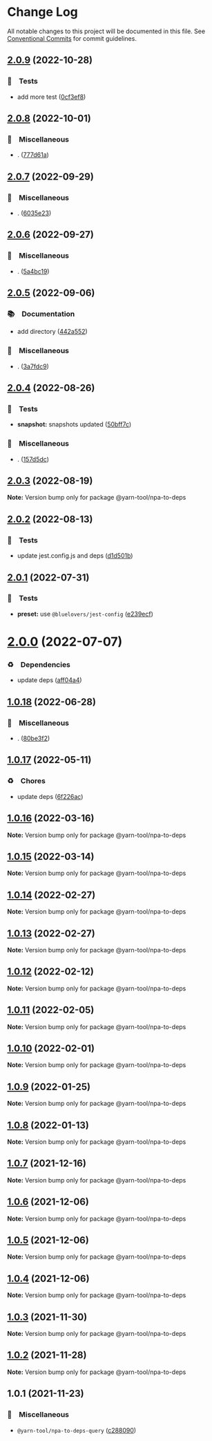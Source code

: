 # Change Log

All notable changes to this project will be documented in this file.
See [Conventional Commits](https://conventionalcommits.org) for commit guidelines.

## [2.0.9](https://github.com/bluelovers/ws-yarn-workspaces/compare/@yarn-tool/npa-to-deps@2.0.8...@yarn-tool/npa-to-deps@2.0.9) (2022-10-28)



### 🚨　Tests

* add more test ([0cf3ef8](https://github.com/bluelovers/ws-yarn-workspaces/commit/0cf3ef8cdd2c761e11f1d3137ad27765d0fbc008))



## [2.0.8](https://github.com/bluelovers/ws-yarn-workspaces/compare/@yarn-tool/npa-to-deps@2.0.7...@yarn-tool/npa-to-deps@2.0.8) (2022-10-01)



### 🔖　Miscellaneous

* . ([777d61a](https://github.com/bluelovers/ws-yarn-workspaces/commit/777d61af255146b2b1b1f364587c36a0f5bfc00c))



## [2.0.7](https://github.com/bluelovers/ws-yarn-workspaces/compare/@yarn-tool/npa-to-deps@2.0.6...@yarn-tool/npa-to-deps@2.0.7) (2022-09-29)



### 🔖　Miscellaneous

* . ([6035e23](https://github.com/bluelovers/ws-yarn-workspaces/commit/6035e2399f4f5a5f5e5ac56309b6dc37ffe91389))



## [2.0.6](https://github.com/bluelovers/ws-yarn-workspaces/compare/@yarn-tool/npa-to-deps@2.0.5...@yarn-tool/npa-to-deps@2.0.6) (2022-09-27)



### 🔖　Miscellaneous

* . ([5a4bc19](https://github.com/bluelovers/ws-yarn-workspaces/commit/5a4bc19a0a279a49e752d776279165e14c402427))



## [2.0.5](https://github.com/bluelovers/ws-yarn-workspaces/compare/@yarn-tool/npa-to-deps@2.0.4...@yarn-tool/npa-to-deps@2.0.5) (2022-09-06)



### 📚　Documentation

* add directory ([442a552](https://github.com/bluelovers/ws-yarn-workspaces/commit/442a55232619f7fe2b9bad6f8eccfffc4f8f47d2))


### 🔖　Miscellaneous

* . ([3a7fdc9](https://github.com/bluelovers/ws-yarn-workspaces/commit/3a7fdc924ada93b1d0ac0160f8d77e46ff060588))



## [2.0.4](https://github.com/bluelovers/ws-yarn-workspaces/compare/@yarn-tool/npa-to-deps@2.0.3...@yarn-tool/npa-to-deps@2.0.4) (2022-08-26)



### 🚨　Tests

* **snapshot:** snapshots updated ([50bff7c](https://github.com/bluelovers/ws-yarn-workspaces/commit/50bff7c13e1b01eb551c9b2252cfe3d971da8db8))


### 🔖　Miscellaneous

* . ([157d5dc](https://github.com/bluelovers/ws-yarn-workspaces/commit/157d5dc8959261d9326f6e633987182898ae9670))



## [2.0.3](https://github.com/bluelovers/ws-yarn-workspaces/compare/@yarn-tool/npa-to-deps@2.0.2...@yarn-tool/npa-to-deps@2.0.3) (2022-08-19)

**Note:** Version bump only for package @yarn-tool/npa-to-deps





## [2.0.2](https://github.com/bluelovers/ws-yarn-workspaces/compare/@yarn-tool/npa-to-deps@2.0.1...@yarn-tool/npa-to-deps@2.0.2) (2022-08-13)


### 🚨　Tests

* update jest.config.js and deps ([d1d501b](https://github.com/bluelovers/ws-yarn-workspaces/commit/d1d501ba059130bd8f90e6eaa266084110698011))





## [2.0.1](https://github.com/bluelovers/ws-yarn-workspaces/compare/@yarn-tool/npa-to-deps@2.0.0...@yarn-tool/npa-to-deps@2.0.1) (2022-07-31)


### 🚨　Tests

* **preset:** use `@bluelovers/jest-config` ([e239ecf](https://github.com/bluelovers/ws-yarn-workspaces/commit/e239ecf606d82930c6036ec1241bf3b4a1095423))





# [2.0.0](https://github.com/bluelovers/ws-yarn-workspaces/compare/@yarn-tool/npa-to-deps@1.0.18...@yarn-tool/npa-to-deps@2.0.0) (2022-07-07)


### ♻️　Dependencies

* update deps ([aff04a4](https://github.com/bluelovers/ws-yarn-workspaces/commit/aff04a47e24f963121cf893a03a5b92dfcb6b720))





## [1.0.18](https://github.com/bluelovers/ws-yarn-workspaces/compare/@yarn-tool/npa-to-deps@1.0.17...@yarn-tool/npa-to-deps@1.0.18) (2022-06-28)


### 🔖　Miscellaneous

* . ([80be3f2](https://github.com/bluelovers/ws-yarn-workspaces/commit/80be3f28b36c30cad697d291a26b4c4fa523efc5))





## [1.0.17](https://github.com/bluelovers/ws-yarn-workspaces/compare/@yarn-tool/npa-to-deps@1.0.16...@yarn-tool/npa-to-deps@1.0.17) (2022-05-11)


### ♻️　Chores

* update deps ([6f226ac](https://github.com/bluelovers/ws-yarn-workspaces/commit/6f226acfd22f0b213eaa8a84886f8391284b1fcf))





## [1.0.16](https://github.com/bluelovers/ws-yarn-workspaces/compare/@yarn-tool/npa-to-deps@1.0.15...@yarn-tool/npa-to-deps@1.0.16) (2022-03-16)

**Note:** Version bump only for package @yarn-tool/npa-to-deps





## [1.0.15](https://github.com/bluelovers/ws-yarn-workspaces/compare/@yarn-tool/npa-to-deps@1.0.14...@yarn-tool/npa-to-deps@1.0.15) (2022-03-14)

**Note:** Version bump only for package @yarn-tool/npa-to-deps





## [1.0.14](https://github.com/bluelovers/ws-yarn-workspaces/compare/@yarn-tool/npa-to-deps@1.0.12...@yarn-tool/npa-to-deps@1.0.14) (2022-02-27)

**Note:** Version bump only for package @yarn-tool/npa-to-deps





## [1.0.13](https://github.com/bluelovers/ws-yarn-workspaces/compare/@yarn-tool/npa-to-deps@1.0.12...@yarn-tool/npa-to-deps@1.0.13) (2022-02-27)

**Note:** Version bump only for package @yarn-tool/npa-to-deps





## [1.0.12](https://github.com/bluelovers/ws-yarn-workspaces/compare/@yarn-tool/npa-to-deps@1.0.11...@yarn-tool/npa-to-deps@1.0.12) (2022-02-12)

**Note:** Version bump only for package @yarn-tool/npa-to-deps





## [1.0.11](https://github.com/bluelovers/ws-yarn-workspaces/compare/@yarn-tool/npa-to-deps@1.0.10...@yarn-tool/npa-to-deps@1.0.11) (2022-02-05)

**Note:** Version bump only for package @yarn-tool/npa-to-deps





## [1.0.10](https://github.com/bluelovers/ws-yarn-workspaces/compare/@yarn-tool/npa-to-deps@1.0.9...@yarn-tool/npa-to-deps@1.0.10) (2022-02-01)

**Note:** Version bump only for package @yarn-tool/npa-to-deps





## [1.0.9](https://github.com/bluelovers/ws-yarn-workspaces/compare/@yarn-tool/npa-to-deps@1.0.8...@yarn-tool/npa-to-deps@1.0.9) (2022-01-25)

**Note:** Version bump only for package @yarn-tool/npa-to-deps





## [1.0.8](https://github.com/bluelovers/ws-yarn-workspaces/compare/@yarn-tool/npa-to-deps@1.0.7...@yarn-tool/npa-to-deps@1.0.8) (2022-01-13)

**Note:** Version bump only for package @yarn-tool/npa-to-deps





## [1.0.7](https://github.com/bluelovers/ws-yarn-workspaces/compare/@yarn-tool/npa-to-deps@1.0.6...@yarn-tool/npa-to-deps@1.0.7) (2021-12-16)

**Note:** Version bump only for package @yarn-tool/npa-to-deps





## [1.0.6](https://github.com/bluelovers/ws-yarn-workspaces/compare/@yarn-tool/npa-to-deps@1.0.5...@yarn-tool/npa-to-deps@1.0.6) (2021-12-06)

**Note:** Version bump only for package @yarn-tool/npa-to-deps





## [1.0.5](https://github.com/bluelovers/ws-yarn-workspaces/compare/@yarn-tool/npa-to-deps@1.0.4...@yarn-tool/npa-to-deps@1.0.5) (2021-12-06)

**Note:** Version bump only for package @yarn-tool/npa-to-deps





## [1.0.4](https://github.com/bluelovers/ws-yarn-workspaces/compare/@yarn-tool/npa-to-deps@1.0.3...@yarn-tool/npa-to-deps@1.0.4) (2021-12-06)

**Note:** Version bump only for package @yarn-tool/npa-to-deps





## [1.0.3](https://github.com/bluelovers/ws-yarn-workspaces/compare/@yarn-tool/npa-to-deps@1.0.2...@yarn-tool/npa-to-deps@1.0.3) (2021-11-30)

**Note:** Version bump only for package @yarn-tool/npa-to-deps





## [1.0.2](https://github.com/bluelovers/ws-yarn-workspaces/compare/@yarn-tool/npa-to-deps@1.0.1...@yarn-tool/npa-to-deps@1.0.2) (2021-11-28)

**Note:** Version bump only for package @yarn-tool/npa-to-deps





## 1.0.1 (2021-11-23)


### 🔖　Miscellaneous

* `@yarn-tool/npa-to-deps-query` ([c288090](https://github.com/bluelovers/ws-yarn-workspaces/commit/c2880907ca72c74307f093e503e3d10d21778e01))
